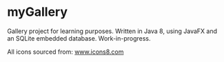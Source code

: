 # myGallery
Gallery project for learning purposes.
Written in Java 8, using JavaFX and an SQLite embedded database.
Work-in-progress.

All icons sourced from:
www.icons8.com

